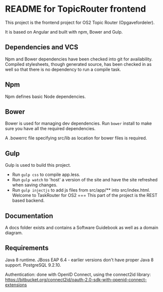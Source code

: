 README for TopicRouter frontend
===
This project is the frontend project for OS2 Topic Router (Opgavefordeler). 

It is based on Angular and built with npm, Bower and Gulp.


Dependencies and VCS
---
Npm and Bower dependencies have been checked into git for availability. Compiled stylesheets, though generated source, 
has been checked in as well so that there is no dependency to run a compile task. 

Npm
---
Npm defines basic Node dependencies.
 
Bower
---
Bower is used for managing dev dependencies. Run `bower` install to make sure you have all the required dependencies. 

A .bowerrc file specifying src/lib as location for bower files is required.

Gulp
---
Gulp is used to build this project.

- Run `gulp css` to compile app.less.
- Run `gulp watch` to 'host' a version of the site and have the site refreshed when saving changes.
- Run `gulp injectjs` to add js files from src/app/\*\* into src/index.html.
Welcome to TaskRouter for OS2
===
This part of the project is the REST based backend.

Documentation
---
A docs folder exists and contains a Software Guidebook as well as a domain diagram.


Requirements
---
Java 8 runtime.
JBoss EAP 6.4 - earlier versions don't have proper Java 8 support.
PostgreSQL 9.2.10.

Authentication: done with OpenID Connect, using the connect2id library:
https://bitbucket.org/connect2id/oauth-2.0-sdk-with-openid-connect-extensions

